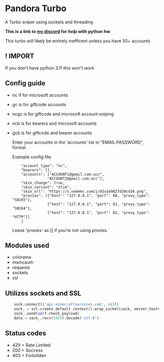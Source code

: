 # Pandora Turbo
A Turbo sniper using sockets and threading

**This is a link to [my discord](discord.gg/3vQbqzzFYS) for _help_ with python hw**

This turbo will likely be entirely inefficent unless you have 50+ accounts

## ! IMPORT
If you don't have python 3.11 this won't work

## Config guide
* nc if for microsoft accounts
* gc is for giftcode accounts
* ncgc is for giftcode and microsoft account sniping
* ncb is for bearers and microsoft accounts
* gcb is for giftcode and bearer accounts

  Enter your accounts in the 'accounts' list in "EMAIL:PASSWORD", format.

    Example config file:
    ```{
        "account_type": "nc",
        "bearers": [],
        "accounts": ["ACCOUNT1@gmail.com:acc",
                    "ACCOUNT2@gmail.com:acc"],
        "skin_change": true,
        "skin_variant": "slim",
        "skin_url": "https://s.namemc.com/i/d1a1e9827d20cd36.png",
        "proxies": [{"host": "127.0.0.1", "port": 80, "proxy_type": "SOCK5"},
                    {"host": "127.0.0.1", "port": 81, "proxy_type": "SOCK4"},
                    {"host": "127.0.0.1", "port": 82, "proxy_type": "HTTP"}]
        }
    ```

    Leave 'proxies' as [] if you're not using proxies.

## Modules used
* colorama
* msmcauth
* requests
* sockets
* ssl

## Utilizes sockets and SSL
```python
    sock.connect(('api.minecraftservices.com', 443))
    sock_ = ssl.create_default_context().wrap_socket(sock, server_hostname='api.minecraftservices.com')
    sock_.send(self.check_payload)
    data = sock_.recv(1024).decode('utf-8')
```

## Status codes
* 429 = Rate Limited
* 200 = Success
* 403 = Forbidden

